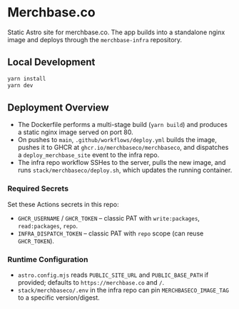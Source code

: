 # Merchbase.co

Static Astro site for merchbase.co. The app builds into a standalone nginx image and deploys through the `merchbase-infra` repository.

## Local Development

```bash
yarn install
yarn dev
```

## Deployment Overview

- The Dockerfile performs a multi-stage build (`yarn build`) and produces a static nginx image served on port 80.
- On pushes to `main`, `.github/workflows/deploy.yml` builds the image, pushes it to GHCR at `ghcr.io/merchbaseco/merchbaseco`, and dispatches a `deploy_merchbase_site` event to the infra repo.
- The infra repo workflow SSHes to the server, pulls the new image, and runs `stack/merchbaseco/deploy.sh`, which updates the running container.

### Required Secrets

Set these Actions secrets in this repo:

- `GHCR_USERNAME` / `GHCR_TOKEN` – classic PAT with `write:packages`, `read:packages`, `repo`.
- `INFRA_DISPATCH_TOKEN` – classic PAT with `repo` scope (can reuse `GHCR_TOKEN`).

### Runtime Configuration

- `astro.config.mjs` reads `PUBLIC_SITE_URL` and `PUBLIC_BASE_PATH` if provided; defaults to `https://merchbase.co` and `/`.
- `stack/merchbaseco/.env` in the infra repo can pin `MERCHBASECO_IMAGE_TAG` to a specific version/digest.
